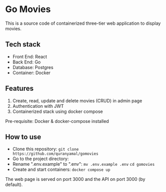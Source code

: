 # Go Movies

This is a source code of containerized three-tier web application to display movies.
## Tech stack
- Front End: React
- Back End: Go
- Database: Postgres
- Container: Docker

## Features
1. Create, read, update and delete movies (CRUD) in admin page
2. Authentication with JWT
3. Containerized stack using docker compose

Pre-requisite: Docker & docker-compose installed

## How to use
- Clone this repository:
    `git clone https://github.com/quranyamal/gomovies`
- Go to the project directory:
- Rename ".env.example" to ".env": `mv .env.example .env`
    `cd gomovies`
- Create and start containers:
    `docker compose up`

The web page is served on port 3000 and the API on port 3000 (by default).